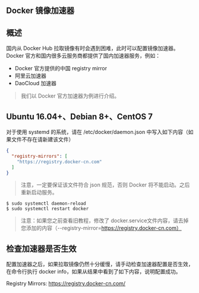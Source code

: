 ## Docker 镜像加速器

## 概述

国内从 Docker Hub 拉取镜像有时会遇到困难，此时可以配置镜像加速器。Docker 官方和国内很多云服务商都提供了国内加速器服务，例如：

- Docker 官方提供的中国 registry mirror
- 阿里云加速器
- DaoCloud 加速器

>我们以 Docker 官方加速器为例进行介绍。

## Ubuntu 16.04+、Debian 8+、CentOS 7

对于使用 systemd 的系统，请在 /etc/docker/daemon.json 中写入如下内容（如果文件不存在请新建该文件）

```json
{
  "registry-mirrors": [
    "https://registry.docker-cn.com"
  ]
}
```

>注意，一定要保证该文件符合 json 规范，否则 Docker 将不能启动。之后重新启动服务。

```shell
$ sudo systemctl daemon-reload
$ sudo systemctl restart docker
```

>注意：如果您之前查看旧教程，修改了 docker.service文件内容，请去掉您添加的内容（--registry-mirror=https://registry.docker-cn.com）

## 检查加速器是否生效

配置加速器之后，如果拉取镜像仍然十分缓慢，请手动检查加速器配置是否生效，在命令行执行 docker info，如果从结果中看到了如下内容，说明配置成功。

Registry Mirrors:
    https://registry.docker-cn.com/